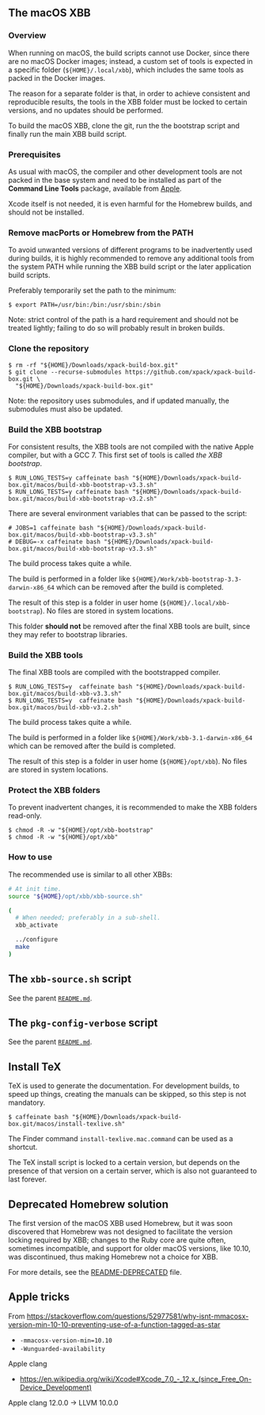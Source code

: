 ## The macOS XBB

### Overview

When running on macOS, the build scripts cannot use Docker, since there
are no macOS Docker images; instead,
a custom set of tools is expected in a specific folder
(`${HOME}/.local/xbb`), which includes the same tools as
packed in the Docker images.

The reason for a separate folder is that, in order to achieve consistent and
reproducible results, the tools in the XBB folder must be locked to
certain versions, and no updates should be performed.

To build the macOS XBB, clone the git, run the the bootstrap script and
finally run the main XBB build script.

### Prerequisites

As usual with macOS, the compiler and other development tools are not
packed in the base system and need to be installed as part of the
**Command Line Tools** package, available from
[Apple](https://developer.apple.com/downloads/index.action).

Xcode itself is not needed, it is even harmful for the Homebrew builds,
and should not be installed.

### Remove macPorts or Homebrew from the PATH

To avoid unwanted versions of different programs to be inadvertently
used during builds, it is highly recommended to remove any additional
tools from the system PATH while running the XBB build script or the
later application build scripts.

Preferably temporarily set the path to the minimum:

```console
$ export PATH=/usr/bin:/bin:/usr/sbin:/sbin
```

Note: strict control of the path is a hard requirement and should not
be treated lightly; failing to do so will probably result in broken
builds.

### Clone the repository

```console
$ rm -rf "${HOME}/Downloads/xpack-build-box.git"
$ git clone --recurse-submodules https://github.com/xpack/xpack-build-box.git \
  "${HOME}/Downloads/xpack-build-box.git"
```

Note: the repository uses submodules, and if updated manually, the
submodules must also be updated.

### Build the XBB bootstrap

For consistent results, the XBB tools are not compiled with the native Apple
compiler, but with a GCC 7. This first set of tools is called _the XBB
bootstrap_.

```console
$ RUN_LONG_TESTS=y caffeinate bash "${HOME}/Downloads/xpack-build-box.git/macos/build-xbb-bootstrap-v3.3.sh"
$ RUN_LONG_TESTS=y caffeinate bash "${HOME}/Downloads/xpack-build-box.git/macos/build-xbb-bootstrap-v3.2.sh"
```

There are several environment variables that can be passed to the script:

```console
# JOBS=1 caffeinate bash "${HOME}/Downloads/xpack-build-box.git/macos/build-xbb-bootstrap-v3.3.sh"
# DEBUG=-x caffeinate bash "${HOME}/Downloads/xpack-build-box.git/macos/build-xbb-bootstrap-v3.3.sh"
```

The build process takes quite a while.

The build is performed in a folder like `${HOME}/Work/xbb-bootstrap-3.3-darwin-x86_64`
which can be removed after the build is completed.

The result of this step is a folder in user home (`${HOME}/.local/xbb-bootstrap`).
No files are stored in system locations.

This folder **should not** be removed after the final XBB tools are built,
since they may refer to bootstrap libraries.

### Build the XBB tools

The final XBB tools are compiled with the bootstrapped compiler.

```console
$ RUN_LONG_TESTS=y  caffeinate bash "${HOME}/Downloads/xpack-build-box.git/macos/build-xbb-v3.3.sh"
$ RUN_LONG_TESTS=y  caffeinate bash "${HOME}/Downloads/xpack-build-box.git/macos/build-xbb-v3.2.sh"
```

The build process takes quite a while. 

The build is performed in a folder like `${HOME}/Work/xbb-3.1-darwin-x86_64`
which can be removed after the build is completed.

The result of this step is a folder in user home (`${HOME}/opt/xbb`).
No files are stored in system locations.

### Protect the XBB folders

To prevent inadvertent changes, it is recommended to make the XBB folders
read-only.

```console
$ chmod -R -w "${HOME}/opt/xbb-bootstrap"
$ chmod -R -w "${HOME}/opt/xbb"
```

### How to use

The recommended use is similar to all other XBBs:

```bash
# At init time.
source "${HOME}/opt/xbb/xbb-source.sh"

(
  # When needed; preferably in a sub-shell.
  xbb_activate

  ../configure
  make
)
```

## The `xbb-source.sh` script

See the parent [`README.md`](../README.md).

## The `pkg-config-verbose` script

See the parent [`README.md`](../README.md).

## Install TeX

TeX is used to generate the documentation. For development builds, to
speed up things, creating the manuals can be skipped, so this step is
not mandatory.

```console
$ caffeinate bash "${HOME}/Downloads/xpack-build-box.git/macos/install-texlive.sh"
```

The Finder command `install-texlive.mac.command` can be used
as a shortcut.

The TeX install script is locked to a certain version, but depends on the
presence of that version on a certain server, which is also not guaranteed
to last forever.

## Deprecated Homebrew solution

The first version of the macOS XBB used Homebrew, but it was soon discovered
that Homebrew was not designed to facilitate the version locking required
by XBB; changes to the Ruby core are quite often, sometimes
incompatible, and support for older macOS versions, like 10.10, was
discontinued, thus making Homebrew not a choice for XBB.

For more details, see the [README-DEPRECATED](README-DEPRECATED.md) file.

## Apple tricks

From https://stackoverflow.com/questions/52977581/why-isnt-mmacosx-version-min-10-10-preventing-use-of-a-function-tagged-as-star

- `-mmacosx-version-min=10.10`
- `-Wunguarded-availability`

Apple clang

- https://en.wikipedia.org/wiki/Xcode#Xcode_7.0_-_12.x_(since_Free_On-Device_Development)

Apple clang 12.0.0 -> LLVM 10.0.0
